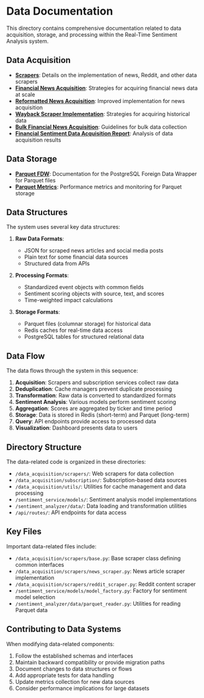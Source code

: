# Data Documentation

This directory contains comprehensive documentation related to data acquisition, storage, and processing within the Real-Time Sentiment Analysis system.

## Data Acquisition

- **[Scrapers](./scrapers.md)**: Details on the implementation of news, Reddit, and other data scrapers
- **[Financial News Acquisition](./get_news_free.md)**: Strategies for acquiring financial news data at scale
- **[Reformatted News Acquisition](./get_news_free_reformatted.md)**: Improved implementation for news acquisition
- **[Wayback Scraper Implementation](./wayback_scraper_implementation.md)**: Strategies for acquiring historical data
- **[Bulk Financial News Acquisition](./Bulk_Financial_News_Acquisition_Prompt.md)**: Guidelines for bulk data collection
- **[Financial Sentiment Data Acquisition Report](./Financial_Sentiment_Data_Acquisition_Report.md)**: Analysis of data acquisition results

## Data Storage

- **[Parquet FDW](./parquet_fdw.md)**: Documentation for the PostgreSQL Foreign Data Wrapper for Parquet files
- **[Parquet Metrics](./parquet_metrics.md)**: Performance metrics and monitoring for Parquet storage

## Data Structures

The system uses several key data structures:

1. **Raw Data Formats**:
   - JSON for scraped news articles and social media posts
   - Plain text for some financial data sources
   - Structured data from APIs

2. **Processing Formats**:
   - Standardized event objects with common fields
   - Sentiment scoring objects with source, text, and scores
   - Time-weighted impact calculations

3. **Storage Formats**:
   - Parquet files (columnar storage) for historical data
   - Redis caches for real-time data access
   - PostgreSQL tables for structured relational data

## Data Flow

The data flows through the system in this sequence:

1. **Acquisition**: Scrapers and subscription services collect raw data
2. **Deduplication**: Cache managers prevent duplicate processing
3. **Transformation**: Raw data is converted to standardized formats
4. **Sentiment Analysis**: Various models perform sentiment scoring
5. **Aggregation**: Scores are aggregated by ticker and time period
6. **Storage**: Data is stored in Redis (short-term) and Parquet (long-term)
7. **Query**: API endpoints provide access to processed data
8. **Visualization**: Dashboard presents data to users

## Directory Structure

The data-related code is organized in these directories:

- `/data_acquisition/scrapers/`: Web scrapers for data collection
- `/data_acquisition/subscription/`: Subscription-based data sources
- `/data_acquisition/utils/`: Utilities for cache management and data processing
- `/sentiment_service/models/`: Sentiment analysis model implementations
- `/sentiment_analyzer/data/`: Data loading and transformation utilities
- `/api/routes/`: API endpoints for data access

## Key Files

Important data-related files include:

- `/data_acquisition/scrapers/base.py`: Base scraper class defining common interfaces
- `/data_acquisition/scrapers/news_scraper.py`: News article scraper implementation
- `/data_acquisition/scrapers/reddit_scraper.py`: Reddit content scraper
- `/sentiment_service/models/model_factory.py`: Factory for sentiment model selection
- `/sentiment_analyzer/data/parquet_reader.py`: Utilities for reading Parquet data

## Contributing to Data Systems

When modifying data-related components:

1. Follow the established schemas and interfaces
2. Maintain backward compatibility or provide migration paths
3. Document changes to data structures or flows
4. Add appropriate tests for data handling
5. Update metrics collection for new data sources
6. Consider performance implications for large datasets
